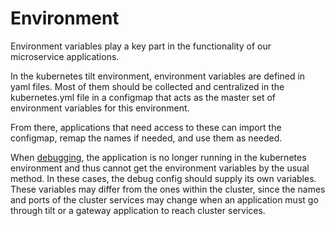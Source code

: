 # Environment

Environment variables play a key part in the functionality of our microservice applications.

In the kubernetes tilt environment, environment variables are defined in yaml files. Most of them should be collected and centralized in the kubernetes.yml file in a configmap that acts as the master set of environment variables for this environment.

From there, applications that need access to these can import the configmap, remap the names if needed, and use them as needed.

When [debugging](debugging.md), the application is no longer running in the kubernetes environment and thus cannot get the environment variables by the usual method. In these cases, the debug config should supply its own variables. These variables may differ from the ones within the cluster, since the names and ports of the cluster services may change when an application must go through tilt or a gateway application to reach cluster services.